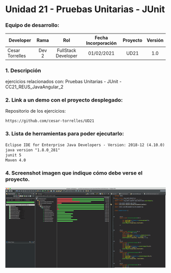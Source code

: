 # Unidad 21 -  Pruebas Unitarias - JUnit

### Equipo de desarrollo:

| Developer | Rama | Rol | Fecha Incorporación | Proyecto | Versión |
| --- | :---:  | :---:  | :---:  | :---: | :---:  |
| Cesar Torrelles | Dev 2 | FullStack Developer | 01/02/2021 | UD21  | 1.0  | 


### 1. Descripción

 ejercicios  relacionados con:
Pruebas Unitarias - JUnit - CC21_REUS_JavaAngular_2

###  2. Link a un demo con el proyecto desplegado:

Repositorio de los ejercicios:
```
https://github.com/cesar-torrelles/UD21
```
###   3. Lista de herramientas para poder ejecutarlo:
```
Eclipse IDE for Enterprise Java Developers - Version: 2018-12 (4.10.0)
java version "1.8.0_281"
junit 5
Maven 4.0
```
###  4. Screenshot imagen que indique cómo debe verse el proyecto.
![banerGit](https://github.com/cesar-torrelles/UD21/blob/main/junit_1.png)
